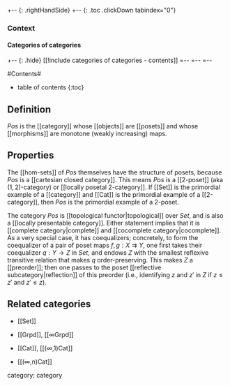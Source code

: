 +-- {: .rightHandSide}
+-- {: .toc .clickDown tabindex="0"}
### Context
#### Categories of categories
+-- {: .hide}
[[!include categories of categories - contents]]
=--
=--
=--

#Contents#
* table of contents
{:toc}

## Definition

$Pos$ is the [[category]] whose [[objects]] are [[posets]] and whose [[morphisms]] are monotone (weakly increasing) maps.

## Properties

The [[hom-sets]] of $Pos$ themselves have the structure of posets, because $Pos$ is a [[cartesian closed category]]. This means $Pos$ is a [[2-poset]] (aka $(1,2)$-category) or [[locally posetal 2-category]].  If [[Set]] is the primordial example of a [[category]] and [[Cat]] is the primordial example of a [[2-category]], then $Pos$ is the primordial example of a $2$-poset. 

The category $Pos$ is [[topological functor|topological]] over $Set$, and is also a [[locally presentable category]]. Either statement implies that it is [[complete category|complete]] and [[cocomplete category|cocomplete]]. As a very special case, it has coequalizers; concretely, to form the coequalizer of a pair of poset maps $f, g: X \rightrightarrows Y$, one first takes their coequalizer $q: Y \to Z$ in $Set$, and endows $Z$ with the smallest reflexive transitive relation that makes $q$ order-preserving. This makes $Z$ a [[preorder]]; then one passes to the poset [[reflective subcategory|reflection]] of this preorder (i.e., identifying $z$ and $z'$ in $Z$ if $z \leq z'$ and $z' \leq z$). 

## Related categories

* [[Set]]

* [[Grpd]], [[∞Grpd]]

* [[Cat]], [[(∞,1)Cat]]

* [[(∞,n)Cat]]


category: category